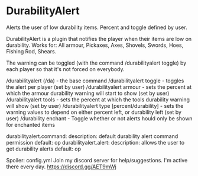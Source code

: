 # DurabilityAlert
Alerts the user of low durability items. Percent and toggle defined by user.

DurabilityAlert is a plugin that notifies the player when their items are low on durability.
Works for: All armour, Pickaxes, Axes, Shovels, Swords, Hoes, Fishing Rod, Shears.

The warning can be toggled (with the command /durabilityalert toggle) by each player so that it's not forced on everybody.

/durabilityalert (/da) - the base command
/durabilityalert toggle - toggles the alert per player (set by user)
/durabilityalert armour <number> - sets the percent at which the armour durability warning will start to show (set by user)
/durabilityalert tools <number> - sets the percent at which the tools durability warning will show (set by user)
/durabilityalert type [percent/durability] - sets the warning values to depend on either percent left, or durability left (set by user)
/durability enchant - Toggle whether or not alerts hould only be shown for enchanted items

durabilityalert.command:
description: default durability alert command permission
default: op
durabilityalert.alert:
description: allows the user to get durability alerts
default: op

Spoiler: config.yml
Join my discord server for help/suggestions. I'm active there every day.
https://discord.gg/AET9mWj
